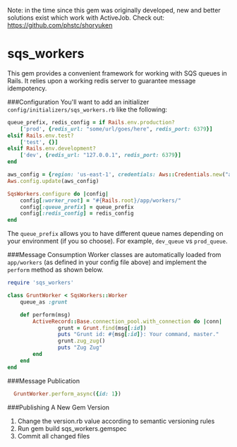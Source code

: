 Note: in the time since this gem was originally developed, new and better solutions exist which work with ActiveJob. Check out: https://github.com/phstc/shoryuken


# sqs_workers

This gem provides a convenient framework for working with SQS queues in Rails. It relies upon a working redis server to guarantee message idempotency.

###Configuration
You'll want to add an initializer `config/initializers/sqs_workers.rb` like the following:
```ruby
queue_prefix, redis_config = if Rails.env.production?
	['prod', {redis_url: "some/url/goes/here", redis_port: 6379}]
elsif Rails.env.test?
	['test', {}]
elsif Rails.env.development?
	['dev', {redis_url: "127.0.0.1", redis_port: 6379}]
end

aws_config = {region: 'us-east-1', credentials: Aws::Credentials.new("access_key", "secret_key") }
Aws.config.update(aws_config)

SqsWorkers.configure do |config|
	config[:worker_root] = "#{Rails.root}/app/workers/"
	config[:queue_prefix] = queue_prefix
	config[:redis_config] = redis_config
end
```
The `queue_prefix` allows you to have different queue names depending on your environment (if you so choose). For example, `dev_queue` vs `prod_queue`.

###Message Consumption
Worker classes are automatically loaded from `app/workers` (as defined in your config file above) and implement the `perform` method as shown below.
```ruby
require 'sqs_workers'

class GruntWorker < SqsWorkers::Worker
	queue_as :grunt

	def perform(msg)
		ActiveRecord::Base.connection_pool.with_connection do |conn|
      			grunt = Grunt.find(msg[:id])
      			puts "Grunt id: #{msg[:id]}: Your command, master."
      			grunt.zug_zug()
      			puts "Zug Zug"
		end
	end
end
```

###Message Publication

```ruby
  GruntWorker.perform_async({id: 1})
```

###Publishing A New Gem Version
1. Change the version.rb value according to semantic versioning rules
2. Run gem build sqs_workers.gemspec
3. Commit all changed files

